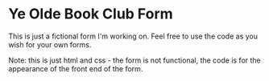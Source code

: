 # Ye Olde Book Club Form

This is just a fictional form I'm working on. Feel free to use the code as you wish for your own forms.

Note: this is just html and css - the form is not functional, the code is for the appearance of the front end of the form.